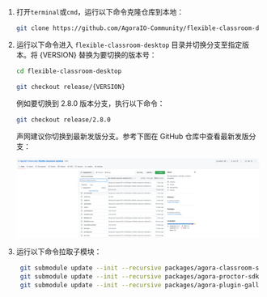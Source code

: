 <!-- f38d4cd0-3fce-11ed-8dae-bf25bf08a626 的具体内容如下 -->

1. 打开`terminal`或`cmd`，运行以下命令克隆仓库到本地：

    ```bash
    git clone https://github.com/AgoraIO-Community/flexible-classroom-desktop.git
    ```

2. 运行以下命令进入 `flexible-classroom-desktop` 目录并切换分支至指定版本。将 {VERSION} 替换为要切换的版本号：

    ```bash
    cd flexible-classroom-desktop
    ```

    ```bash
    git checkout release/{VERSION}
    ```

    例如要切换到 2.8.0 版本分支，执行以下命令：

    ```bash
    git checkout release/2.8.0
    ```

    声网建议你切换到最新发版分支。参考下图在 GitHub 仓库中查看最新发版分支：

    ![](flexible-classroom-desktop-screenshot.png)

3. 运行以下命令拉取子模块：

   ```bash
    git submodule update --init --recursive packages/agora-classroom-sdk
    git submodule update --init --recursive packages/agora-proctor-sdk
    git submodule update --init --recursive packages/agora-plugin-gallery
   ```
